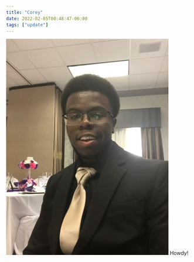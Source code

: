```yaml
---
title: "Corey"
date: 2022-02-05T00:48:47-06:00
tags: ["update"]
---
```




![Example image](/static/images/you.jpg)
Howdy!

